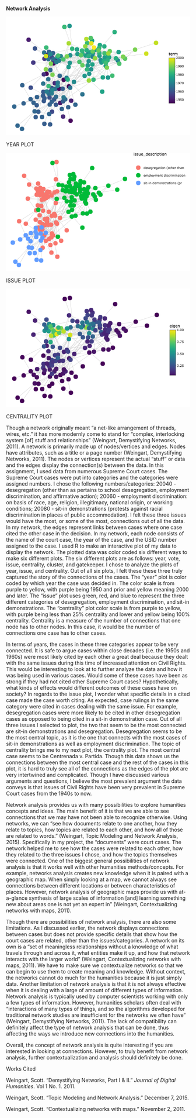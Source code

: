 **Network Analysis**

![alt text](https://github.com/introdh/intro-dh-destinyaundrea/blob/master/newplot%20(1).png)

YEAR PLOT

![alt text](https://github.com/introdh/intro-dh-destinyaundrea/blob/master/newplot%20(2).png)

ISSUE PLOT

![alt text](https://github.com/introdh/intro-dh-destinyaundrea/blob/master/newplot%20(3).png)

CENTRALITY PLOT

<p>Though a network originally meant “a net-like arrangement of threads, wires, etc.” it has more modernly come to stand for “complex, interlocking system [of] stuff and relationships” (Weingart, Demystifying Networks, 2011). A network is primarily made up of nodes/vertices and edges. Nodes have attributes, such as a title or a page number (Weingart, Demystifying Networks, 2011).  The nodes or vertices represent the actual “stuff” or data and the edges display the connection(s) between the data. In this assignment, I used data from numerous Supreme Court cases. The Supreme Court cases were put into categories and the categories were assigned numbers. I chose the following numbers/categories: 20040 - desegregation (other than as pertains to school desegregation, employment discrimination, and affirmative action); 20060 - employment discrimination: on basis of race, age, religion, illegitimacy, national origin, or working conditions; 20080 - sit-in demonstrations (protests against racial discrimination in places of public accommodation). I felt these three issues would have the most, or some of the most, connections out of all the data. In my network, the edges represent links between cases where one case cited the other case in the decision. In my network, each node consists of the name of the court case, the year of the case, and the USID number assigned to the case. I used R to make an interactive plot of my data to display the network. The plotted data was color coded six different ways to make six different plots. The six different plots are as follows: year, vote, issue, centrality, cluster, and gatekeeper. I chose to analyze the plots of year, issue, and centrality. Out of all six plots, I felt these these three truly captured the story of the connections of the cases. The “year” plot is color coded by which year the case was decided in. The color scale is from purple to yellow, with purple being 1950 and prior and yellow meaning 2000 and later. The “issue” plot uses green, red, and blue to represent the three different categories of desegregation, employment discrimination, and sit-in demonstrations. The “centrality” plot color scale is from purple to yellow, with purple being less than 25% centrality and lower and yellow being 100% centrality. Centrality is a measure of the number of connections that one node has to other nodes. In this case, it would be the number of connections one case has to other cases.</p>


<p>In terms of years, the cases in these three categories appear to be very connected. It is safe to argue cases within close decades (i.e. the 1950s and 1960s) were most likely cited by each other a great deal because they dealt with the same issues during this time of increased attention on Civil Rights. This would be interesting to look at to further analyze the data and how it was being used in various cases. Would some of these cases have been as strong if they had not cited other Supreme Court cases? Hypothetically, what kinds of effects would different outcomes of these cases have on society? In regards to the issue plot, I wonder what specific details in a cited case made the case worth citing. As expected, case rulings in the same category were cited in cases dealing with the same issue. For example, desegregation cases were more likely to be cited in other desegregation cases as opposed to being cited in a sit-in demonstration case. Out of all three issues I selected to plot, the two that seem to be the most connected are sit-in demonstrations and desegregation. Desegregation seems to be the most central topic, as it is the one that connects with the most cases of sit-in demonstrations as well as employment discrimination. The topic of centrality brings me to my next plot, the centrality plot. The most central case seems to be Centrenada v. Partida. Though this data shows us the connections between the most central case and the rest of the cases in this plot, it is hard to truly see all of the connections as the edges of the plot are very intertwined and complicated. Though I have discussed various arguments and questions, I believe the most prevalent argument the data conveys is that issues of Civil Rights have been very prevalent in Supreme Court cases from the 1940s to now. 
  
  
Network analysis provides us with many possibilities to explore humanities concepts and ideas. The main benefit of it is that we are able to see connections that we may have not been able to recognize otherwise. Using networks, we can “see how documents relate to one another, how they relate to topics, how topics are related to each other, and how all of those are related to words.” (Weingart, Topic Modeling and Network Analysis, 2015). Specifically in my project, the “documents” were court cases. The network helped me to see how the cases were related to each other, how they related to the three issues I chose, and how the topics themselves were connected. One of the biggest general possibilities of network analysis is that it works well with other humanities methods/concepts. For example, networks analysis creates new knowledge when it is paired with a geographic map. When simply looking at a map, we cannot always see connections between different locations or between characteristics of places. However, network analysis of geographic maps provide us with at-a-glance synthesis of large scales of information [and] learning something new about areas one is not yet an expert in” (Weingart, Contextualizing networks with maps, 2011). 


Though there are possibilities of network analysis, there are also some limitations. As I discussed earlier, the network displays connections between cases but does not provide specific details that show how the court cases are related, other than the issues/categories. A network on its own is a “set of meaningless relationships without a knowledge of what travels through and across it, what entities make it up, and how that network interacts with the larger world” (Weingart, Contextualizing networks with maps, 2011). We have to make sure we contextualize networks so that we can begin to use them to create meaning and knowledge. Without context, the networks cannot do much for the humanities because it is just simply data. Another limitation of network analysis is that it is not always effective when it is dealing with a large of amount of different types of information. Network analysis is typically used by computer scientists working with only a few types of information. However, humanities scholars often deal with “interactions of many types of things, and so the algorithms developed for traditional network studies are insufficient for the networks we often have” (Weingart, Demystifying Networks, 2011). The lack of compatibility can definitely affect the type of network analysis that can be done, thus affecting the ways we introduce new connections into the humanities. 


Overall, the concept of network analysis is quite interesting if you are interested in looking at connections. However, to truly benefit from network analysis, further contextualization and analysis should definitely be done. 

Works Cited

Weingart, Scott. “Demystifying Networks, Part I &amp; II.” *Journal of Digital Humanities*. Vol 1 No. 1. 2011.

Weingart, Scott. “Topic Modeling and Network Analysis.” December 7, 2015.

Weingart, Scott. “Contextualizing networks with maps.” November 2, 2011.</p>
